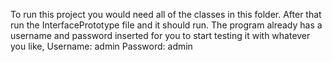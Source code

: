 To run this project you would need all of the classes in this folder. After that run the InterfacePrototype file and it should run.
The program already has a username and password inserted for you to start testing it with whatever you like,
Username: admin
Password: admin

